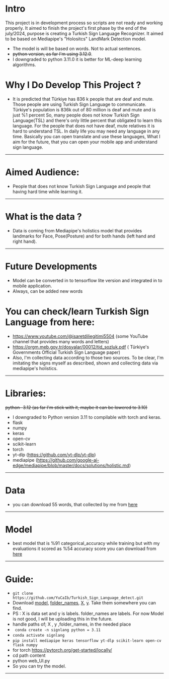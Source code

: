 # Intro
This project is in development process so scripts are not ready and working properly. It aimed to finish the project's first phase by the end of the july/2024, purpose is creating a Turkish Sign Language Recognizer.
It aimed to be based on Mediapipe's "Holositcs" LandMark Detection model.

* The model is will be based on words. Not to actual sentences.
* ~~python version, as far I'm using 3.12.0~~.
* I downgraded to python 3.11.0 it is better for ML-deep learning algorithms.

# Why I Do Develop This Project ?
* It is predicted that Türkiye has 836 k people that are deaf and mute.  Those people are using Turkish Sign Language to communicate. Türkiye's population is 836k out of  80 million is deaf and mute and  is just %1 percent
So, many people does not know Turkish Sign Language(TSL) and there's only little percent that obligated to learn this language.
For the people that does not have deaf, mute relatives it is hard to understand TSL. In daily life you may need any language in any time.
Basically you can open translate and use these languages, What I aim for the future, that you can open your mobile app and understand sign language.
---
# Aimed Audience:
* People that does not know Turkish Sign Language and people that having hard time while learning it.
---
# What is the data ?
* Data is coming from Mediapipe's holistics model that provides landmarks for Face, Pose(Posture) and for both hands (left hand and right hand).
---
# Future Developments
* Model can be converted in to tensorflow lite version and integrated in to mobile application.
* Always, can be added new words

# You can check/learn Turkish Sign Language from here:
* https://www.youtube.com/@isaretdiliegitimi5504 (some YouTube channel that provides many words and letters)
* https://orgm.meb.gov.tr/dosyalar/00012/tid_sozluk.pdf ( Türkiye's Governments Official Turkish Sign Language paper)
* Also, I'm collecting data according to those two sources. To be clear, I'm imitating the signs myself as described, shown and collecting data via mediapipe's holistics.
---
# Libraries:
~~python- 3.12 (as far I'm stick with it, maybe it can be lowered to 3.10)~~
* I downgraded to  Python version 3.11 to compilable with torch and keras.
* flask
* numpy 
* keras
* open-cv
* scikit-learn
* torch
* yt-dlp (https://github.com/yt-dlp/yt-dlp)
* mediapipe (https://github.com/google-ai-edge/mediapipe/blob/master/docs/solutions/holistic.md)
---
# Data
* you can download 55 words, that collected by me from [here](https://drive.google.com/drive/folders/1OlvLZqXLRrz1OcG1FgIaLKxNSDGFRCaB?usp=sharing)
---
# Model
* best model that is %91 categorical_accuracy while training but with my evaluations it scored as %54 accuracy score you can download from [here](https://drive.google.com/file/d/1vZubaYU6Hsywn7a7QG4az84W1qMfPjPU/view?usp=sharing)
---
# Guide:
* `git clone https://github.com/YuCaIb/Turkish_Sign_Language_detect.git`
* Download [model](https://drive.google.com/file/d/1vZubaYU6Hsywn7a7QG4az84W1qMfPjPU/view?usp=sharing), [folder_names](https://drive.google.com/file/d/10iK4knCaSd0GX5_at4U-7tNLFD2TRFWK/view?usp=sharing), [X](https://drive.google.com/file/d/19WKcmDOSoD3twRdYHoYgiXUMzEl3X7bR/view?usp=sharing), [y](https://drive.google.com/file/d/1ys_LffT-W9YNZeoI-bfJjz8sUNuUfcl0/view?usp=sharing). Take them somewhere you can find.
* PS : X is data set and y is labels. folder_names are labels. For now Model is not good, I will be uploading this in the future.
* handle paths of; X , y ,folder_names, in the needed place  
* ` conda create -n signlang python = 3.11`
* `conda activate signlang`
* `pip install mediapipe keras tensorflow yt-dlp scikit-learn open-cv flask numpy`
* for torch https://pytorch.org/get-started/locally/
* cd path content
* python web_UI.py
* So you can try the model.
---